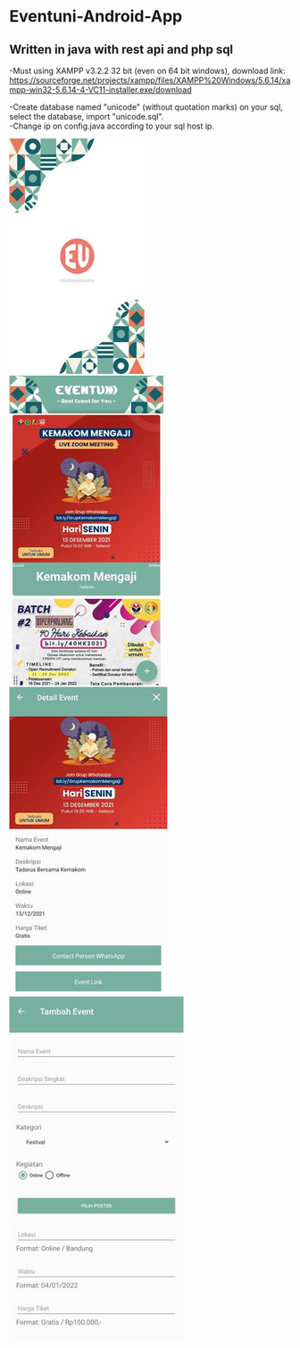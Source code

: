 # Eventuni-Android-App

## Written in java with rest api and php sql

-Must using XAMPP v3.2.2 32 bit (even on 64 bit windows), download link:
https://sourceforge.net/projects/xampp/files/XAMPP%20Windows/5.6.14/xampp-win32-5.6.14-4-VC11-installer.exe/download

-Create database named "unicode" (without quotation marks) on your sql, select the database, import "unicode.sql". <br/>
-Change ip on config.java according to your sql host ip. <br/>

![alt text](https://github.com/rachimvdr/Eventuni-Android-App/blob/main/1.jpg?raw=true)
![alt text](https://github.com/rachimvdr/Eventuni-Android-App/blob/main/2.jpg?raw=true) <br/>
![alt text](https://github.com/rachimvdr/Eventuni-Android-App/blob/main/3.jpg?raw=true)
![alt text](https://github.com/rachimvdr/Eventuni-Android-App/blob/main/4.jpg?raw=true)
